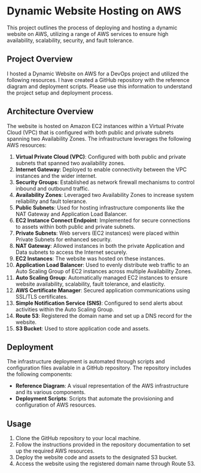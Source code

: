 # Dynamic Website Hosting on AWS
This project outlines the process of deploying and hosting a dynamic website on AWS, utilizing a range of AWS services to ensure high availability, scalability, security, and fault tolerance.

## Project Overview

I hosted a Dynamic Website on AWS for a DevOps project and utilized the following resources. I have created a GitHub repository with the reference diagram and deployment scripts. Please use this information to understand the project setup and deployment process.

## Architecture Overview

The website is hosted on Amazon EC2 instances within a Virtual Private Cloud (VPC) that is configured with both public and private subnets spanning two Availability Zones. The infrastructure leverages the following AWS resources:

1. **Virtual Private Cloud (VPC)**: Configured with both public and private subnets that spanned two availability zones.
2. **Internet Gateway**: Deployed to enable connectivity between the VPC instances and the wider internet.
3. **Security Groups**: Established as network firewall mechanisms to control inbound and outbound traffic.
4. **Availability Zones**: Leveraged two Availability Zones to increase system reliability and fault tolerance.
5. **Public Subnets**: Used for hosting infrastructure components like the NAT Gateway and Application Load Balancer.
6. **EC2 Instance Connect Endpoint**: Implemented for secure connections to assets within both public and private subnets.
7. **Private Subnets**: Web servers (EC2 instances) were placed within Private Subnets for enhanced security.
8. **NAT Gateway**: Allowed instances in both the private Application and Data subnets to access the Internet securely.
9. **EC2 Instances**: The website was hosted on these instances.
10. **Application Load Balancer**: Used to evenly distribute web traffic to an Auto Scaling Group of EC2 instances across multiple Availability Zones.
11. **Auto Scaling Group**: Automatically managed EC2 instances to ensure website availability, scalability, fault tolerance, and elasticity.
12. **AWS Certificate Manager**: Secured application communications using SSL/TLS certificates.
13. **Simple Notification Service (SNS)**: Configured to send alerts about activities within the Auto Scaling Group.
14. **Route 53**: Registered the domain name and set up a DNS record for the website.
15. **S3 Bucket**: Used to store application code and assets.

## Deployment

The infrastructure deployment is automated through scripts and configuration files available in a GitHub repository. The repository includes the following components:

- **Reference Diagram**: A visual representation of the AWS infrastructure and its various components.
- **Deployment Scripts**: Scripts that automate the provisioning and configuration of AWS resources.

## Usage

1. Clone the GitHub repository to your local machine.
2. Follow the instructions provided in the repository documentation to set up the required AWS resources.
3. Deploy the website code and assets to the designated S3 bucket.
4. Access the website using the registered domain name through Route 53.



